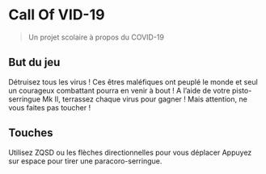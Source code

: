 # Call Of VID-19

> Un projet scolaire à propos du COVID-19

## But du jeu

Détruisez tous les virus ! Ces êtres maléfiques ont peuplé le monde et seul un courageux combattant pourra en venir à bout ! A l’aide de votre pisto-serringue Mk II, terrassez chaque virus pour gagner ! Mais attention, ne vous faites pas toucher !

## Touches

Utilisez ZQSD ou les flèches directionnelles pour vous déplacer
Appuyez sur espace pour tirer une paracoro-serringue.

